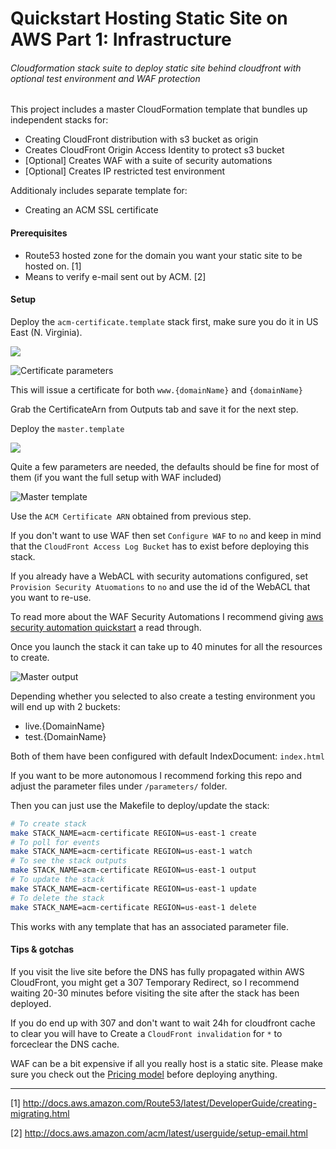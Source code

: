 # Quickstart Hosting Static Site on AWS Part 1: Infrastructure
###### Cloudformation stack suite to deploy static site behind cloudfront with optional test environment and WAF protection


This project includes a master CloudFormation template that bundles up independent stacks for:

 * Creating CloudFront distribution with s3 bucket as origin
 * Creates CloudFront Origin Access Identity to protect s3 bucket
 * [Optional] Creates WAF with a suite of security automations
 * [Optional] Creates IP restricted test environment

Additionaly includes separate template for:

 * Creating an ACM SSL certificate


#### Prerequisites

* Route53 hosted zone for the domain you want your static site to be hosted on. [1]
* Means to verify e-mail sent out by ACM. [2]

#### Setup
Deploy the `acm-certificate.template` stack first, make sure you do it in US East (N. Virginia).

[<img src="https://s3-eu-west-1.amazonaws.com/quickstart-cloudtrail-to-elasticsearch/cloudformation-launch-stack.png">](https://console.aws.amazon.com/cloudformation/home?region=us-east-1#/stacks/new?stackName=acm-certificate&templateURL=https://s3-eu-west-1.amazonaws.com/dryrun.cloud-resources/2017-04-09-getting-started-static-sites/template/acm-certificate.template)

![Certificate parameters](https://s3-eu-west-1.amazonaws.com/dryrun.cloud-resources/2017-04-09-getting-started-static-sites/screenshots/acm-certificate.png)

This will issue a certificate for both `www.{domainName}` and `{domainName}`

Grab the CertificateArn from Outputs tab and save it for the next step.

Deploy the `master.template`

[<img src="https://s3-eu-west-1.amazonaws.com/quickstart-cloudtrail-to-elasticsearch/cloudformation-launch-stack.png">](https://console.aws.amazon.com/cloudformation/home?#/stacks/new?stackName=staticsite-infra&templateURL=https://s3-eu-west-1.amazonaws.com/dryrun.cloud-resources/2017-04-09-getting-started-static-sites/template/master.template)

Quite a few parameters are needed, the defaults should be fine for most of them (if you want the full setup with WAF included)

![Master template](https://s3-eu-west-1.amazonaws.com/dryrun.cloud-resources/2017-04-09-getting-started-static-sites/screenshots/master.png)

Use the `ACM Certificate ARN` obtained from previous step.

If you don't want to use WAF then set `Configure WAF` to `no` and keep in mind that the `CloudFront Access Log Bucket` has to exist before deploying this stack.

If you already have a WebACL with security automations configured, set `Provision Security Atuomations` to `no` and use the id of the WebACL that you want to re-use.

To read more about the WAF Security Automations I recommend giving [aws security automation quickstart](https://aws.amazon.com/answers/security/aws-waf-security-automations/) a read through.

Once you launch the stack it can take up to 40 minutes for all the resources to create.

![Master output](https://s3-eu-west-1.amazonaws.com/dryrun.cloud-resources/2017-04-09-getting-started-static-sites/screenshots/master-output.png)


Depending whether you selected to also create a testing environment you will end up with 2 buckets:

* live.{DomainName}
* test.{DomainName}

Both of them have been configured with default IndexDocument: `index.html`

If you want to be more autonomous I recommend forking this repo and adjust the parameter files under `/parameters/` folder.

Then you can just use the Makefile to deploy/update the stack:

```bash
# To create stack
make STACK_NAME=acm-certificate REGION=us-east-1 create
# To poll for events
make STACK_NAME=acm-certificate REGION=us-east-1 watch
# To see the stack outputs
make STACK_NAME=acm-certificate REGION=us-east-1 output
# To update the stack
make STACK_NAME=acm-certificate REGION=us-east-1 update
# To delete the stack
make STACK_NAME=acm-certificate REGION=us-east-1 delete
```

This works with any template that has an associated parameter file.

#### Tips & gotchas
If you visit the live site before the DNS has fully propagated within AWS CloudFront, you might get a 307 Temporary Redirect, so I recommend waiting 20-30 minutes before visiting the site after the stack has been deployed.

If you do end up with 307 and don't want to wait 24h for cloudfront cache to clear you will have to Create a `CloudFront invalidation`  for `*` to forceclear the DNS cache.

WAF can be a bit expensive if all you really host is a static site. Please make sure you check out the [Pricing model](https://aws.amazon.com/waf/pricing/) before deploying anything.

***

 [1] <http://docs.aws.amazon.com/Route53/latest/DeveloperGuide/creating-migrating.html>

 [2] <http://docs.aws.amazon.com/acm/latest/userguide/setup-email.html>